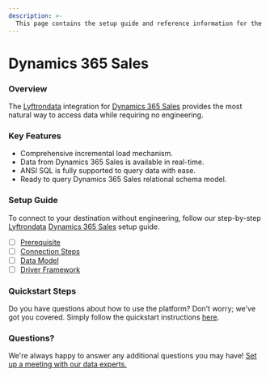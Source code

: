 ```yaml
---
description: >-
  This page contains the setup guide and reference information for the Dynamics 365 Sales source connector.
---
```


# Dynamics 365 Sales

### Overview

The [Lyftrondata](https://www.lyftrondata.com/) integration for [Dynamics 365 Sales](None) provides the most natural way to access data while requiring no engineering.

### Key Features

* Comprehensive incremental load mechanism.
* Data from Dynamics 365 Sales is available in real-time.&#x20;
* ANSI SQL is fully supported to query data with ease.
* Ready to query Dynamics 365 Sales relational schema model.

### Setup Guide

To connect to your destination without engineering, follow our step-by-step [Lyftrondata](https://www.lyftrondata.com/)  [Dynamics 365 Sales](None) setup guide.

* [ ] [Prerequisite](prerequisite.md)
* [ ] [Connection Steps](connection-steps.md)
* [ ] [Data Model](data-model/erd.md)
* [ ] [Driver Framework](driver-framework/)

### Quickstart Steps

Do you have questions about how to use the platform? Don't worry; we've got you covered. Simply follow the quickstart instructions [here](../README.md).

### Questions? <a href="#questions" id="questions"></a>

We're always happy to answer any additional questions you may have! [Set up a meeting with our data experts.](https://www.lyftrondata.com/book-a-meeting/)

